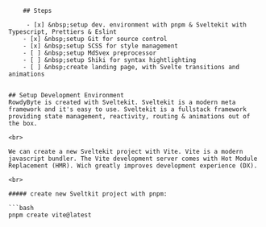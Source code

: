         ## Steps

         - [x] &nbsp;setup dev. environment with pnpm & Sveltekit with Typescript, Prettiers & Eslint
        - [x] &nbsp;setup Git for source control
        - [x] &nbsp;setup SCSS for style management
        - [ ] &nbsp;setup MdSvex preprocessor
        - [ ] &nbsp;setup Shiki for syntax hightlighting
        - [ ] &nbsp;create landing page, with Svelte transitions and animations


    ## Setup Development Environment
    RowdyByte is created with Sveltekit. Sveltekit is a modern meta framework and it's easy to use. Sveltekit is a fullstack framework providing state management, reactivity, routing & animations out of the box.

    <br>

    We can create a new Sveltekit project with Vite. Vite is a modern javascript bundler. The Vite development server comes with Hot Module Replacement (HMR). Wich greatly improves development experience (DX).

    <br>

    ##### create new Sveltkit project with pnpm:

    ```bash
    pnpm create vite@latest
